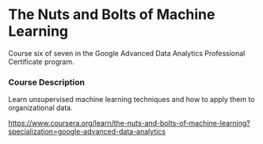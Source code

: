 # The Nuts and Bolts of Machine Learning

Course six of seven in the Google Advanced Data Analytics Professional Certificate program.

### Course Description

Learn unsupervised machine learning techniques and how to apply them to organizational data.

https://www.coursera.org/learn/the-nuts-and-bolts-of-machine-learning?specialization=google-advanced-data-analytics
